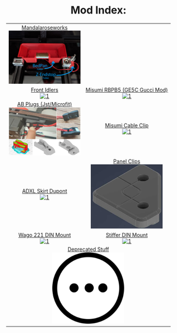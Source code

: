 <h1 align="center">Mod Index:</h1>
<table align="center">
  <tr>
    <td align="center"><a href="./Mandalaroseworks">Mandalaroseworks<br><img src="./Mandalaroseworks/index.jpg" alt="1" width=196px></a></td>
  </tr>
  <tr>
    <td align="center"><a href="./Front_Idlers">Front Idlers<br><img src="./Front_Idlers/Pic-Index.jpg" alt="1" width=196px></a></td>
	<td align="center"><a href="./Misumi_RBPB5">Misumi RBPB5 (GE5C Gucci Mod)<br><img src="./Misumi_RBPB5/Pic-Index.jpg" alt="1" width=196px></a></td>
  </tr> 
  <tr>
    <td align="center"><a href="./AB_Plugs">AB Plugs (Jst/Microfit)<br><img src="./AB_Plugs/JstXH/Pic-Index.jpg" alt="1" width=196px></a></td>
	<td align="center"><a href="./Misumi_Cable_Clip">Misumi Cable Clip<br><img src="./Misumi_Cable_Clip/Pic-Index.jpg" alt="1" width=196px></a></td>
  </tr> 
  <tr>
    <td align="center"><a href="./ADXL_Skirt_Dupont">ADXL Skirt Dupont<br><img src="./ADXL_Skirt_Dupont/Pic-Index.jpg" alt="1" width=196px></a></td>
	<td align="center"><a href="./Panel_Clips">Panel Clips<br><img src="./Panel_Clips/Pic_Index.jpg" alt="1" width=196px></a></td>
  </tr>
  <tr>
    <td align="center"><a href="./Wagomount_221">Wago 221 DIN Mount<br><img src="./Wagomount_221/Pic-Index.jpg" alt="1" width=196px></a></td>
    <td align="center"><a href="./Stiffer_DinMount">Stiffer DIN Mount<br><img src="./Stiffer_DinMount/Pic-Index.jpg" alt="1" width=196px></a></td>
  </tr>
    <tr>
    <td colspan="2" align="center"><a href="./Deprecated">Deprecated Stuff<br><img src="./Deprecated/Pic-Index.png" alt="1" width=196px></a></td>
  </tr>
  </table>
